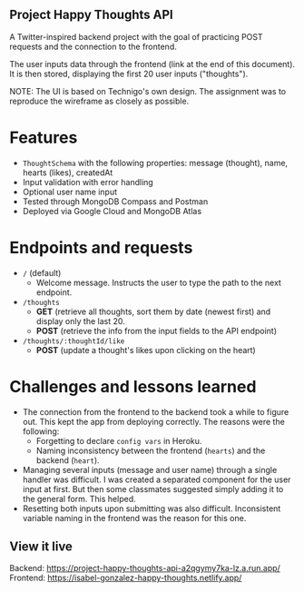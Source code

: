 ## Project Happy Thoughts API

A Twitter-inspired backend project with the goal of practicing POST requests and the connection to the frontend.

The user inputs data through the frontend (link at the end of this document). It is then stored, displaying the first 20 user inputs ("thoughts").

NOTE: The UI is based on Technigo's own design. The assignment was to reproduce the wireframe as closely as possible.

# Features

- `ThoughtSchema` with the following properties: message (thought), name, hearts (likes), createdAt
- Input validation with error handling
- Optional user name input
- Tested through MongoDB Compass and Postman
- Deployed via Google Cloud and MongoDB Atlas

# Endpoints and requests

- `/` (default)
  - Welcome message. Instructs the user to type the path to the next endpoint.
- `/thoughts`
  - **GET** (retrieve all thoughts, sort them by date (newest first) and display only the last 20.
  - **POST** (retrieve the info from the input fields to the API endpoint)
- `/thoughts/:thoughtId/like`
  - **POST** (update a thought's likes upon clicking on the heart)

# Challenges and lessons learned

- The connection from the frontend to the backend took a while to figure out. This kept the app from deploying correctly. The reasons were the following:
  - Forgetting to declare `config vars` in Heroku.
  - Naming inconsistency between the frontend (`hearts`) and the backend (`heart`).
- Managing several inputs (message and user name) through a single handler was difficult. I was created a separated component for the user input at first. But then some classmates suggested simply adding it to the general form. This helped.
- Resetting both inputs upon submitting was also difficult. Inconsistent variable naming in the frontend was the reason for this one.

## View it live

Backend: https://project-happy-thoughts-api-a2qgymy7ka-lz.a.run.app/
Frontend: https://isabel-gonzalez-happy-thoughts.netlify.app/
